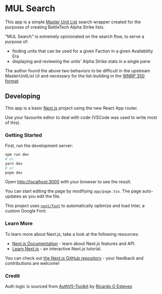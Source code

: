 # MUL Search

This app is a simple [Master Unit List](http://www.masterunitlist.info) search wrapper created for the purposes of creating BattleTech Alpha Strike lists.

"MUL Search" is extremely opinionated on the search flow, to serve a purpose of:
* finding units that can be used for a given Faction in a given Availability Era
* displaying and reviewing the units' Alpha Strike stats in a single pane

The author found the above two behaviors to be difficult in the upstream MasterUnitList UI and necessary for the list-building in the [WNRP 350 format](https://wolfsdragoons.com/alpha-strike-core-tournament-rules-2/).

## Developing

This app is a basic [Next.js](https://nextjs.org/) project using the new React App router.

Use your favourite editor to deal with code (VSCode was used to write most of this).

### Getting Started

First, run the development server:

```bash
npm run dev
# or
yarn dev
# or
pnpm dev
```

Open [http://localhost:3000](http://localhost:3000) with your browser to see the result.

You can start editing the page by modifying `app/page.tsx`. The page auto-updates as you edit the file.

This project uses [`next/font`](https://nextjs.org/docs/basic-features/font-optimization) to automatically optimize and load Inter, a custom Google Font.

### Learn More

To learn more about Next.js, take a look at the following resources:

- [Next.js Documentation](https://nextjs.org/docs) - learn about Next.js features and API.
- [Learn Next.js](https://nextjs.org/learn) - an interactive Next.js tutorial.

You can check out [the Next.js GitHub repository](https://github.com/vercel/next.js/) - your feedback and contributions are welcome!

### Credit

Auth logic is sourced from [AuthV5-Toolkit](https://github.com/RicardoGEsteves/AuthV5-Toolkit/blob/main/prisma/schema.prisma) by [Ricardo G Esteves](https://github.com/RicardoGEsteves)
